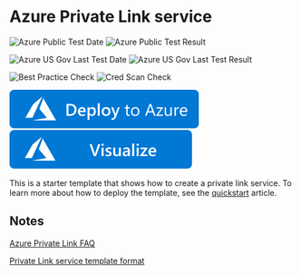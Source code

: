 # Azure Private Link service

![Azure Public Test Date](https://azurequickstartsservice.blob.core.windows.net/badges/101-privatelink-service/PublicLastTestDate.svg)
![Azure Public Test Result](https://azurequickstartsservice.blob.core.windows.net/badges/101-privatelink-service/PublicDeployment.svg)

![Azure US Gov Last Test Date](https://azurequickstartsservice.blob.core.windows.net/badges/101-privatelink-service/FairfaxLastTestDate.svg)
![Azure US Gov Last Test Result](https://azurequickstartsservice.blob.core.windows.net/badges/101-privatelink-service/FairfaxDeployment.svg)

![Best Practice Check](https://azurequickstartsservice.blob.core.windows.net/badges/101-privatelink-service/BestPracticeResult.svg)
![Cred Scan Check](https://azurequickstartsservice.blob.core.windows.net/badges/101-privatelink-service/CredScanResult.svg)

[![Deploy To Azure](https://raw.githubusercontent.com/Azure/azure-quickstart-templates/master/1-CONTRIBUTION-GUIDE/images/deploytoazure.svg?sanitize=true)](https://portal.azure.com/#create/Microsoft.Template/uri/https%3A%2F%2Fraw.githubusercontent.com%2Ftksh164%2Fazure-demo-scripts-templates%2Fmaster%2Farm-templates%2Flab-custom-deploy-vm-select-ui%2Fazure-quickstart-templates%2F101-privatelink-service%2Fazuredeploy.json)
[![Visualize](https://raw.githubusercontent.com/Azure/azure-quickstart-templates/master/1-CONTRIBUTION-GUIDE/images/visualizebutton.svg?sanitize=true)](http://armviz.io/#/?load=https%3A%2F%2Fraw.githubusercontent.com%2FAzure%2Fazure-quickstart-templates%2Fmaster%2F101-privatelink-service%2Fazuredeploy.json)

This is a starter template that shows how to create a private link service. To learn more about how to deploy the template, see the [quickstart](https://docs.microsoft.com/azure/private-link/create-private-link-service-template) article.

## Notes

[Azure Private Link FAQ](https://docs.microsoft.com/azure/private-link/private-link-faq)

[Private Link service template format](https://docs.microsoft.com/azure/templates/microsoft.network/privatelinkservices)
